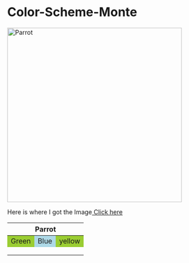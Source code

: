 # Color-Scheme-Monte
<!DOCTYPE html>
<html lang="en-US">
  <body>
    <img src="https://www.publicdomainpictures.net/pictures/490000/velka/papegaai-vogel-tropische-vogel.jpg"
      alt="Parrot"
      Width="400px" Height="400px"/>
    <p>Here is where I got the Image<a href="https://www.publicdomainpictures.net/en/view-image.php?image=484423&picture=parrot-tropical-bird" target="_blank"> Click here</a></p>
  </body>
  <table>
  <thead>
    <tr>
      <th colspan="3">Parrot</th>
    </tr>
  </thead>
    <tbody>
      <tr>
        <td style="background-color:rgb(154, 205, 50);">Green</td>
        <td style="background-color:rgb(173, 216, 230);">Blue</td>
        <td style="background-color:rgb(154, 205, 50);">yellow</td>
      </tr>
      <tr>
        <td></td>
        <td></td>
        <td></td>
      </tr>
      <tr>
        <td></td>
        <td></td>
        <td></td>
      </tr>
      <tr>
        <td></td>
        <td></td>
        <td></td>
      </tr>
    </tbody>
  </table>
</html>
